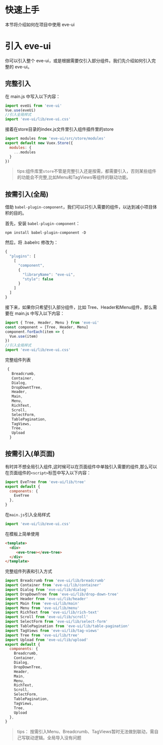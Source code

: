 #  快速上手
本节将介绍如何在项目中使用 eve-ui

# 引入 eve-ui
你可以引入整个 eve-ui，或是根据需要仅引入部分组件。我们先介绍如何引入完整的 eve-ui。

## 完整引入

在 main.js 中写入以下内容：

```js
import eveUi from 'eve-ui'
Vue.use(eveUi)
//引入全局样式
import 'eve-ui/lib/eve-ui.css'
```

接着在store目录的index.js文件里引入组件插件里的store

```js
import modules from 'eve-ui/src/store/modules'
export default new Vuex.Store({
  modules: {
    ...modules
  }
})
```

> tips:组件库里`store`不管是完整引入还是按需，都需要引入，否则某些组件的功能会不完整,比如Menu和TagViews等组件的联动功能。

## 按需引入(全局)

借助 `babel-plugin-component`，我们可以只引入需要的组件，以达到减小项目体积的目的。

首先，安装 `babel-plugin-component`：

```
npm install babel-plugin-component -D
```

然后，将 .babelrc 修改为：

```js
{
  "plugins": [
    [
      "component",
      {
        "libraryName": "eve-ui",
        "style": false
      }
    ]
  ]
}
```
接下来，如果你只希望引入部分组件，比如 Tree、Header和Menu组件，那么需要在 main.js 中写入以下内容：

``` js
import { Tree, Header, Menu } from 'eve-ui'
const component = [Tree, Header, Menu]
component.forEach(item => {
  Vue.use(item)
})
//引入全局样式
import 'eve-ui/lib/eve-ui.css'
```


完整组件列表

```js
 { 
   Breadcrumb,
   Container,
   Dialog,
   DropDowntTree,
   Header,
   Main,
   Menu,
   RichText,
   Scroll,
   SelectForm,
   TablePagination,
   TagViews,
   Tree,  
   Upload
  } 
```

## 按需引入(单页面)
有时并不想全局引入组件,这时候可以在页面组件中单独引入需要的组件,那么可以在页面组件的`<script>`标签中写入以下内容：
```js
import EveTree from 'eve-ui/lib/tree'
export default {
  components: {
    EveTree
  },
}
```

在`main.js`引入全局样式 
```js
import 'eve-ui/lib/eve-ui.css'
```

在模板上简单使用
```html
<template>
  <div>
     <eve-tree></eve-tree>
  </div>
</template>
```

完整组件列表和引入方式

```js
import Breadcrumb from 'eve-ui/lib/breadcrumb'
import Container from 'eve-ui/lib/container'
import Dialog from 'eve-ui/lib/dialog'
import DropDownTree from 'eve-ui/lib/drop-down-tree'
import Header from 'eve-ui/lib/header'
import Main from 'eve-ui/lib/main'
import Menu from 'eve-ui/lib/menu'
import RichText from 'eve-ui/lib/rich-text'
import Scroll from 'eve-ui/lib/scroll'
import SelectForm from 'eve-ui/lib/select-form'
import TablePagination from 'eve-ui/lib/table-pagination'
import TagViews from 'eve-ui/lib/tag-views'
import Tree from 'eve-ui/lib/tree'
import Upload from 'eve-ui/lib/upload'
export default {
  components: {
    Breadcrumb,
    Container,
    Dialog,
    DropDownTree,
    Header,
    Main,
    Menu,
    RichText,
    Scroll,
    SelectForm,
    TablePagination,
    TagViews,
    Tree,
    Upload
  },
}
```

> tips： 按需引入Menu、Breadcrumb、TagViews暂时无法做到联动，需自己写联动逻辑。全局导入没有问题
